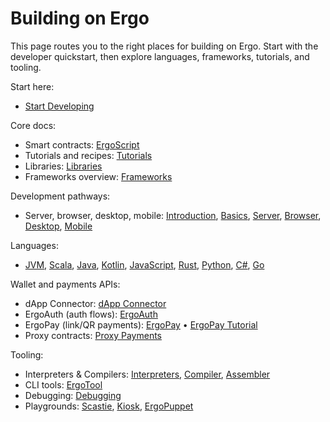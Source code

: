 # Building on Ergo

This page routes you to the right places for building on Ergo. Start with the developer quickstart, then explore languages, frameworks, tutorials, and tooling.

Start here:

- [Start Developing](dev/start.md)

Core docs:

- Smart contracts: [ErgoScript](dev/scs/ergoscript.md)
- Tutorials and recipes: [Tutorials](dev/tutorials.md)
- Libraries: [Libraries](dev/libraries.md)
- Frameworks overview: [Frameworks](dev/stack/frameworks.md)

Development pathways:

- Server, browser, desktop, mobile: [Introduction](dev/stack/introduction.md), [Basics](dev/stack/basics.md), [Server](dev/stack/server.md), [Browser](dev/stack/browser.md), [Desktop](dev/stack/desktop.md), [Mobile](dev/stack/mobile.md)

Languages:

- [JVM](dev/lang/jvm.md), [Scala](dev/lang/scala.md), [Java](dev/lang/java.md), [Kotlin](dev/lang/kotlin.md), [JavaScript](dev/lang/js.md), [Rust](dev/lang/rust.md), [Python](dev/lang/python.md), [C#](dev/lang/csharp.md), [Go](dev/lang/go.md)

Wallet and payments APIs:

- dApp Connector: [dApp Connector](dev/wallet/payments/dApp.md)
- ErgoAuth (auth flows): [ErgoAuth](dev/wallet/payments/ergoauth.md)
- ErgoPay (link/QR payments): [ErgoPay](dev/wallet/payments/ergopay/ergo-pay.md) • [ErgoPay Tutorial](dev/wallet/payments/ergopay/ep-tutorial.md)
- Proxy contracts: [Proxy Payments](dev/wallet/payments/proxy.md)

Tooling:

- Interpreters & Compilers: [Interpreters](dev/stack/interpreters.md), [Compiler](dev/stack/compiler.md), [Assembler](dev/stack/assembler.md)
- CLI tools: [ErgoTool](dev/stack/ergotool.md)
- Debugging: [Debugging](dev/scs/debugging.md)
- Playgrounds: [Scastie](dev/scs/ergoscript/scastie.md), [Kiosk](dev/stack/kiosk.md), [ErgoPuppet](dev/scs/puppet.md)
